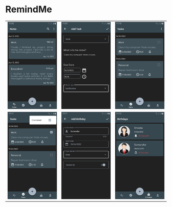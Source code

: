 # RemindMe


<table>
  <tr>
    <td><img src ="screenshots/Screenshot_1.jpg" width = "500"/>
    <td><img src ="screenshots/Screenshot_2.jpg" width = "500"/>
    <td><img src ="screenshots/Screenshot_3.jpg" width = "500"/>
  </tr>
  <tr>
    <td><img src ="screenshots/Screenshot_4.jpg" width = "500"/>
    <td><img src ="screenshots/Screenshot_5.jpg" width = "500"/>
    <td><img src ="screenshots/Screenshot_6.jpg" width = "500"/>
  </tr>
 </table>
